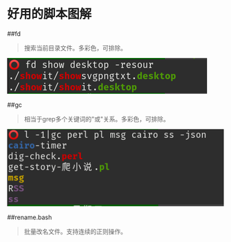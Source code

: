 # 好用的脚本图解

##fd
> 搜索当前目录文件。多彩色，可排除。

![fd](fd命令.png)

##gc
> 相当于grep多个关键词的"或"关系。多彩色，可排除。

![gc](gc命令.png)

##rename.bash
> 批量改名文件。支持连续的正则操作。

